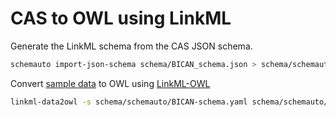 # CAS to OWL using LinkML 

Generate the LinkML schema from the CAS JSON schema.

```sh
schemauto import-json-schema schema/BICAN_schema.json > schema/schemauto/BICAN-schema.yaml
```

Convert [sample data](https://github.com/brain-bican/human-neocortex-middle-temporal-gyrus/blob/main/AIT_MTG.json) to OWL using [LinkML-OWL](https://github.com/linkml/linkml-owl)

```sh 
linkml-data2owl -s schema/schemauto/BICAN-schema.yaml schema/schemauto/sample_data/AIT_MTG.json -o schema/schemauto/AIT_MTG.owl
```